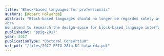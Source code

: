 ```yaml
---
title: "Block-based languages for professionals"
authors: [Robert Holwerda]
abstract: "Block-based languages should no longer be regarded solely as a stepping stone to text-based languages. In fact, the design of block-based languages should evolve towards a programming-UI that (adult) professionals find productive and pleasant to use, even on a day-to-day basis. Current block-based languages are not there yet.
<br>
We intend to research the design-space for block-based language interfaces with these new users and usages in mind, focussing on web designers. An initial user-study, exposing design students to a block-based version of a programming language they already know, kicks off this research."
publishedAt: "ppig-2017"
year: 2017
publicationType: "Doctoral Consortium"
url_pdf: "/files/2017-PPIG-28th-DC-holwerda.pdf"
---
```

